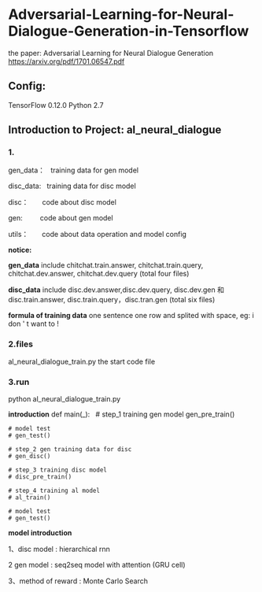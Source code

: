 # Adversarial-Learning-for-Neural-Dialogue-Generation-in-Tensorflow

the paper: Adversarial Learning for Neural Dialogue Generation    https://arxiv.org/pdf/1701.06547.pdf

## Config:

TensorFlow 0.12.0  Python 2.7

## Introduction to Project: al_neural_dialogue 

### 1.

  
 gen_data：    training data for gen model
 
 disc_data:    training data for disc model
 
  disc：       code about disc model
  
  gen:         code about gen model
  
 utils：       code about data operation and model config

**notice:**

**gen_data** include  chitchat.train.answer, chitchat.train.query, chitchat.dev.answer, chitchat.dev.query (total four files)

**disc_data**  include disc.dev.answer,disc.dev.query, disc.dev.gen 和 disc.train.answer, disc.train.query，disc.tran.gen   (total six files)

**formula of training data**   one sentence one row and splited with space, eg:  i don ' t want to !

### 2.files

al_neural_dialogue_train.py   the start code file

### 3.run

python al_neural_dialogue_train.py


**introduction**
def main(_):
   # step_1 training gen model
    gen_pre_train()

    # model test
    # gen_test()

    # step_2 gen training data for disc
    # gen_disc()

    # step_3 training disc model
    # disc_pre_train()

    # step_4 training al model
    # al_train()

    # model test
    # gen_test() 

**model introduction**

1、disc model : hierarchical rnn

2  gen model : seq2seq model with attention (GRU cell)

3、method of reward : Monte Carlo Search

